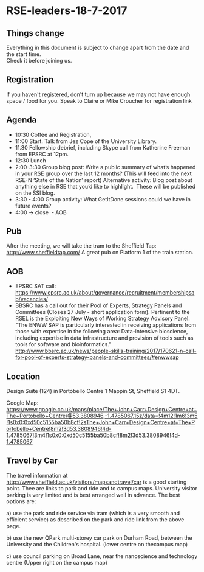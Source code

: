 

# RSE-leaders-18-7-2017

## Things change 

Everything in this document is subject to change apart from the date and the start time.  
Check it before joining us.

## Registration

If you haven't registered, don't turn up because we may not have enough space / food for you.
Speak to Claire or Mike Croucher for registration link

## Agenda

* 10:30 Coffee and Registration, 
* 11:00 Start. Talk from Jez Cope of the University Library. 
* 11.30 Fellowship debrief, including Skype call from Katherine Freeman from EPSRC at 12pm.
* 12:30 Lunch
* 2:00-3:30 Group blog post: Write a public summary of what’s happened in your RSE group over the last 12 months? (This will feed into the next RSE-N ‘State of the Nation’ report)
Alternative activity: Blog post about anything else in RSE that you’d like to highlight.  These will be published on the SSI blog.
* 3:30 - 4:00 Group activity: What GetItDone sessions could we have in future events?
* 4:00 -> close  - AOB

## Pub

After the meeting, we will take the tram to the Sheffield Tap: http://www.sheffieldtap.com/
A great pub on Platform 1 of the train station.
 
 ## AOB 

* EPSRC SAT call: https://www.epsrc.ac.uk/about/governance/recruitment/membershipsab/vacancies/
* BBSRC has a call out for their Pool of Experts, Strategy Panels and Committees (Closes 27 July - short application form). Pertinent to the RSEL is the Exploiting New Ways of Working Strategy Advisory Panel. "The ENWW SAP is particularly interested in receiving applications from those with expertise in the following area: Data-intensive bioscience, including expertise in data infrastructure and provision of tools such as tools for software and bioinformatics."
http://www.bbsrc.ac.uk/news/people-skills-training/2017/170621-n-call-for-pool-of-experts-strategy-panels-and-committees/#enwwsap
 
## Location 

Design Suite (124) in Portobello Centre 1 Mappin St, Sheffield S1 4DT.

Google Map: https://www.google.co.uk/maps/place/The+John+Carr+Design+Centre+at+The+Portobello+Centre/@53.3808946,-1.4785067,15z/data=!4m12!1m6!3m5!1s0x0:0xd50c5155ba50b8cf!2sThe+John+Carr+Design+Centre+at+The+Portobello+Centre!8m2!3d53.3808946!4d-1.4785067!3m4!1s0x0:0xd50c5155ba50b8cf!8m2!3d53.3808946!4d-1.4785067

## Travel by Car 

The travel information at http://www.sheffield.ac.uk/visitors/mapsandtravel/car is a good starting point. Thee are links to park and ride and to campus maps. University visitor parking is very limited and is best arranged well in advance. The best options are:

a) use the park and ride service via tram (which is a very smooth and efficient service) as described on the park and ride link from the above page.

b) use the new QPark multi-storey car park on Durham Road, between the University and the Children's hospital. (lower centre on thecampus map)

c) use council parking on Broad Lane, near the nanoscience and technology centre (Upper right on the campus map)
